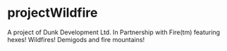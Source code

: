 # projectWildfire
A project of Dunk Development Ltd.
In Partnership with Fire(tm)
featuring hexes! Wildfires! Demigods and fire mountains!